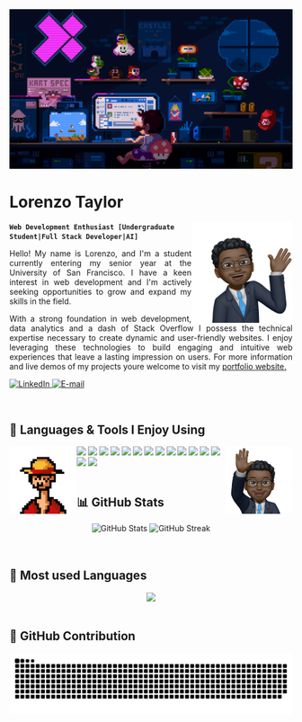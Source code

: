 <img src="./assets/mario.gif" alt="banner">
<div align="center">
    <h1 align="left">Lorenzo Taylor</h1>
    <img align="right" width="180px" height="180px" src="./assets/05de479819f48bd33720d4767161fd79-sticker.png"/>
</div>

**`Web Development Enthusiast [Undergraduate Student|Full Stack Developer|AI]`**

<p style='text-align: justify;'>
Hello! My name is Lorenzo, and I'm a student currently entering my senior year at the University of San Francisco. I have a keen interest in web development and I'm actively seeking opportunities to grow and expand my skills in the field.
</p>

<p style='text-align: justify;'>
With a strong foundation in web development, data analytics and a dash of Stack Overflow I possess the technical expertise necessary to create dynamic and user-friendly websites. I enjoy leveraging these technologies to build engaging and intuitive web experiences that leave a lasting impression on users. For more information and live demos of my projects youre welcome to visit my <a href="https://www.lorenzotaylor.com/" target="_blank">portfolio website.</a>
</p>

<p align="left">
    <a href="https://www.linkedin.com/in/lorenzo-taylor/">
        <img alt="LinkedIn" title="Checkout My LinkedIn Profile" src="https://custom-icon-badges.demolab.com/badge/LinkedIn-0077B5?style=for-the-badge&logo=linkedin&logoColor=white"/>
    </a>
    <a href="mailto:tlorenzo114@gmail.com">
        <img alt="E-mail" title="Contact me via E-mail" src="https://custom-icon-badges.demolab.com/badge/Email-8B0000?style=for-the-badge&logo=mail&logoColor=white">
    </a>
</p>

<br />
<h2 align="left">🌟 Languages & Tools I Enjoy Using</h2>
<div>
    <img align="left" src="./assets/luffy.gif" width="120" height="120" loop="infinite"/>
    <img align="right" src="./assets/2f9e52a2c96e80731f8bc6c8cca130e9-sticker.png" width="120" height="120"/>
    <img src="https://img.shields.io/badge/Python-239120?style=for-the-badge&logo=python&logoColor=white" />
    <img src="https://img.shields.io/badge/c-%2300599C.svg?style=for-the-badge&logo=c&logoColor=white" />
    <img src="https://img.shields.io/badge/java-%23ED8B00.svg?style=for-the-badge&logo=java&logoColor=white" />
    <img src="https://img.shields.io/badge/React-20232A?style=for-the-badge&logo=react&logoColor=white" />
    <img src="https://img.shields.io/badge/Node.js-43853D?style=for-the-badge&logo=node.js&logoColor=white" />
    <img src="https://img.shields.io/badge/HTML5-F16529?style=for-the-badge&logo=html5&logoColor=white" />
    <img src="https://img.shields.io/badge/CSS3-1572B6?style=for-the-badge&logo=css3&logoColor=white" />
    <img src="https://img.shields.io/badge/JavaScript-F7DF1E?style=for-the-badge&logo=javascript&logoColor=white" />
    <img src="https://img.shields.io/badge/Git-F05032?style=for-the-badge&logo=git&logoColor=white" />
    <img src="https://img.shields.io/badge/SASS-hotpink.svg?style=for-the-badge&logo=SASS&logoColor=white" />
    <img src="https://img.shields.io/badge/tailwindcss-%2338B2AC.svg?style=for-the-badge&logo=tailwind-css&logoColor=white" />
    <img src="https://img.shields.io/badge/Firebase-FF9900?style=for-the-badge&logo=firebase&logoColor=white" />
    <img src="https://img.shields.io/badge/Jest-C21325?style=for-the-badge&logo=jest&logoColor=whitec" />
    <img src="https://img.shields.io/badge/Redux-593D88?style=for-the-badge&logo=redux&logoColor=white" />
    <img src="https://img.shields.io/badge/TypeScript-007ACC?style=for-the-badge&logo=typescript&logoColor=white" />
    
</div>

<br />
<h2 align="left">📊 GitHub Stats</h2>

<div align="center">
    <img width="360px" alt="GitHub Stats" height="180px" float="left" src="https://awesome-github-stats.azurewebsites.net/user-stats/lorenzotaylor?cardType=github&theme=github-dark&preferLogin=false">
    <img width="400px" alt="GitHub Streak" height="180px" float="right" src="https://streak-stats.demolab.com?user=LorenzoTaylor&theme=github-dark-blue&mode=weekly">
</div>
<br />
<br />

<h2 align="left">🧰 Most used Languages</h2>
<div align="center">
<img width="450px" src="https://github-readme-stats.vercel.app/api/top-langs/?username=lorenzotaylor&layout=compact&langs_count=12" />
</div>
<br />
<h2 align="left">🐍 GitHub Contribution</h2>
<div align="center">
    <img src="https://github.com/bbkx226/bbkx226/blob/output/github-contribution-grid-snake.svg?palette=github-dark" />
</div>











